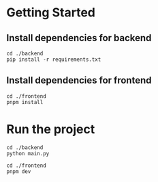 # Getting Started

## Install dependencies for backend
```
cd ./backend
pip install -r requirements.txt
```

## Install dependencies for frontend
```
cd ./frontend
pnpm install
```

# Run the project
```
cd ./backend
python main.py
```
```
cd ./frontend
pnpm dev
```
